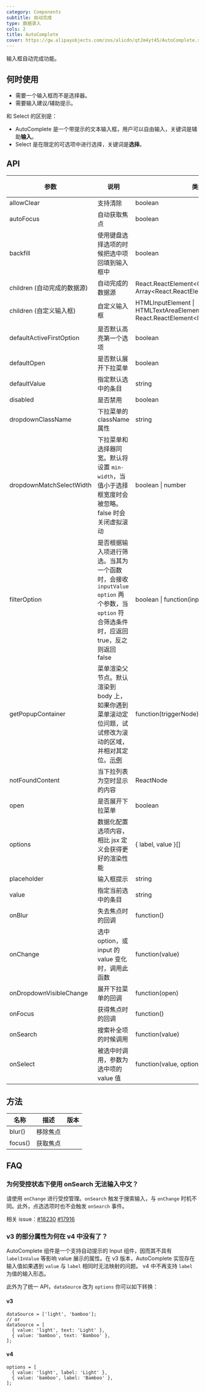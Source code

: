 ```yaml
---
category: Components
subtitle: 自动完成
type: 数据录入
cols: 2
title: AutoComplete
cover: https://gw.alipayobjects.com/zos/alicdn/qtJm4yt45/AutoComplete.svg
---
```


输入框自动完成功能。

## 何时使用

- 需要一个输入框而不是选择器。
- 需要输入建议/辅助提示。

和 Select 的区别是：

- AutoComplete 是一个带提示的文本输入框，用户可以自由输入，关键词是辅助**输入**。
- Select 是在限定的可选项中进行选择，关键词是**选择**。

## API

| 参数                        | 说明                                                                                                                                            | 类型                                                                               | 默认值              | 版本 |
| --------------------------- | ----------------------------------------------------------------------------------------------------------------------------------------------- | ---------------------------------------------------------------------------------- | ------------------- | ---- |
| allowClear                  | 支持清除                                                                                                                                        | boolean                                                                            | false               |      |
| autoFocus                   | 自动获取焦点                                                                                                                                    | boolean                                                                            | false               |      |
| backfill                    | 使用键盘选择选项的时候把选中项回填到输入框中                                                                                                    | boolean                                                                            | false               |      |
| children (自动完成的数据源) | 自动完成的数据源                                                                                                                                | React.ReactElement&lt;OptionProps> \| Array&lt;React.ReactElement&lt;OptionProps>> | -                   |      |
| children (自定义输入框)     | 自定义输入框                                                                                                                                    | HTMLInputElement \| HTMLTextAreaElement \| React.ReactElement&lt;InputProps>       | &lt;Input />        |      |
| defaultActiveFirstOption    | 是否默认高亮第一个选项                                                                                                                          | boolean                                                                            | true                |      |
| defaultOpen                 | 是否默认展开下拉菜单                                                                                                                            | boolean                                                                            | -                   |      |
| defaultValue                | 指定默认选中的条目                                                                                                                              | string                                                                             | -                   |      |
| disabled                    | 是否禁用                                                                                                                                        | boolean                                                                            | false               |      |
| dropdownClassName           | 下拉菜单的 className 属性                                                                                                                       | string                                                                             | -                   |      |
| dropdownMatchSelectWidth    | 下拉菜单和选择器同宽。默认将设置 `min-width`，当值小于选择框宽度时会被忽略。false 时会关闭虚拟滚动                                              | boolean \| number                                                                  | true                |      |
| filterOption                | 是否根据输入项进行筛选。当其为一个函数时，会接收 `inputValue` `option` 两个参数，当 `option` 符合筛选条件时，应返回 true，反之则返回 false      | boolean \| function(inputValue, option)                                            | true                |      |
| getPopupContainer           | 菜单渲染父节点。默认渲染到 body 上，如果你遇到菜单滚动定位问题，试试修改为滚动的区域，并相对其定位。[示例](https://codesandbox.io/s/4j168r7jw0) | function(triggerNode)                                                              | () => document.body |      |
| notFoundContent             | 当下拉列表为空时显示的内容                                                                                                                      | ReactNode                                                                          | -                   |      |
| open                        | 是否展开下拉菜单                                                                                                                                | boolean                                                                            | -                   |      |
| options                     | 数据化配置选项内容，相比 jsx 定义会获得更好的渲染性能                                                                                           | { label, value }\[]                                                                | -                   |      |
| placeholder                 | 输入框提示                                                                                                                                      | string                                                                             | -                   |      |
| value                       | 指定当前选中的条目                                                                                                                              | string                                                                             | -                   |      |
| onBlur                      | 失去焦点时的回调                                                                                                                                | function()                                                                         | -                   |      |
| onChange                    | 选中 option，或 input 的 value 变化时，调用此函数                                                                                               | function(value)                                                                    | -                   |      |
| onDropdownVisibleChange     | 展开下拉菜单的回调                                                                                                                              | function(open)                                                                     | -                   |      |
| onFocus                     | 获得焦点时的回调                                                                                                                                | function()                                                                         | -                   |      |
| onSearch                    | 搜索补全项的时候调用                                                                                                                            | function(value)                                                                    | -                   |      |
| onSelect                    | 被选中时调用，参数为选中项的 value 值                                                                                                           | function(value, option)                                                            | -                   |      |

## 方法

| 名称    | 描述     | 版本 |
| ------- | -------- | ---- |
| blur()  | 移除焦点 |      |
| focus() | 获取焦点 |      |

## FAQ

### 为何受控状态下使用 onSearch 无法输入中文？

请使用 `onChange` 进行受控管理。`onSearch` 触发于搜索输入，与 `onChange` 时机不同。此外，点选选项时也不会触发 `onSearch` 事件。

相关 issue：[#18230](https://github.com/ant-design/ant-design/issues/18230) [#17916](https://github.com/ant-design/ant-design/issues/17916)

### v3 的部分属性为何在 v4 中没有了？

AutoComplete 组件是一个支持自动提示的 Input 组件，因而其不具有 `labelInValue` 等影响 value 展示的属性。在 v3 版本，AutoComplete 实现存在输入值如果遇到 `value` 与 `label` 相同时无法映射的问题。 v4 中不再支持 `label` 为值的输入形态。

此外为了统一 API，`dataSource` 改为 `options` 你可以如下转换：

#### v3

```tsx
dataSource = ['light', 'bamboo'];
// or
dataSource = [
  { value: 'light', text: 'Light' },
  { value: 'bamboo', text: 'Bamboo' },
];
```

#### v4

```tsx
options = [
  { value: 'light', label: 'Light' },
  { value: 'bamboo', label: 'Bamboo' },
];
```
